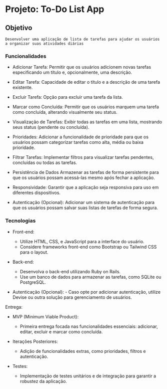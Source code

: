 # Projeto: To-Do List App

## Objetivo

    Desenvolver uma aplicação de lista de tarefas para ajudar os usuários a organizar suas atividades diárias

### Funcionalidades

- Adicionar Tarefa:
    Permitir que os usuários adicionem novas tarefas especificando um título e, opcionalmente, uma descrição.

- Editar Tarefa:
    Capacidade de editar o título e a descrição de uma tarefa existente.

- Excluir Tarefa:
    Opção para excluir uma tarefa da lista.

- Marcar como Concluída:
    Permitir que os usuários marquem uma tarefa como concluída, alterando visualmente seu status.

- Visualização de Tarefas:
    Exibir todas as tarefas em uma lista, mostrando seus status (pendente ou concluída).

- Prioridades:
    Adicionar a funcionalidade de prioridade para que os usuários possam categorizar tarefas como alta, média ou baixa prioridade.

- Filtrar Tarefas:
    Implementar filtros para visualizar tarefas pendentes, concluídas ou todas as tarefas.

- Persistência de Dados
    Armazenar as tarefas de forma persistente para que os usuários possam acessá-las mesmo após fechar a aplicação.

- Responsividade:
    Garantir que a aplicação seja responsiva para uso em diferentes dispositivos.

- Autenticação (Opcional):
    Adicionar um sistema de autenticação para que os usuários possam salvar suas listas de tarefas de forma segura.

### Tecnologias

- Front-end:
  - Utilize HTML, CSS, e JavaScript para a interface do usuário.
  - Considere frameworks front-end como Bootstrap ou Tailwind CSS para o layout.

- Back-end:
  - Desenvolva o back-end utilizando Ruby on Rails.
  - Use um banco de dados para armazenar as tarefas, como SQLite ou PostgreSQL.

- Autenticação (Opcional):
      - Caso opte por adicionar autenticação, utilize Devise ou outra solução para gerenciamento de usuários.

Entrega:

- MVP (Minimum Viable Product):
  - Primeira entrega focada nas funcionalidades essenciais: adicionar, editar, excluir e marcar como concluída.

- Iterações Posteriores:
  - Adição de funcionalidades extras, como prioridades, filtros e autenticação.

- Testes:
  - Implementação de testes unitários e de integração para garantir a robustez da aplicação.
